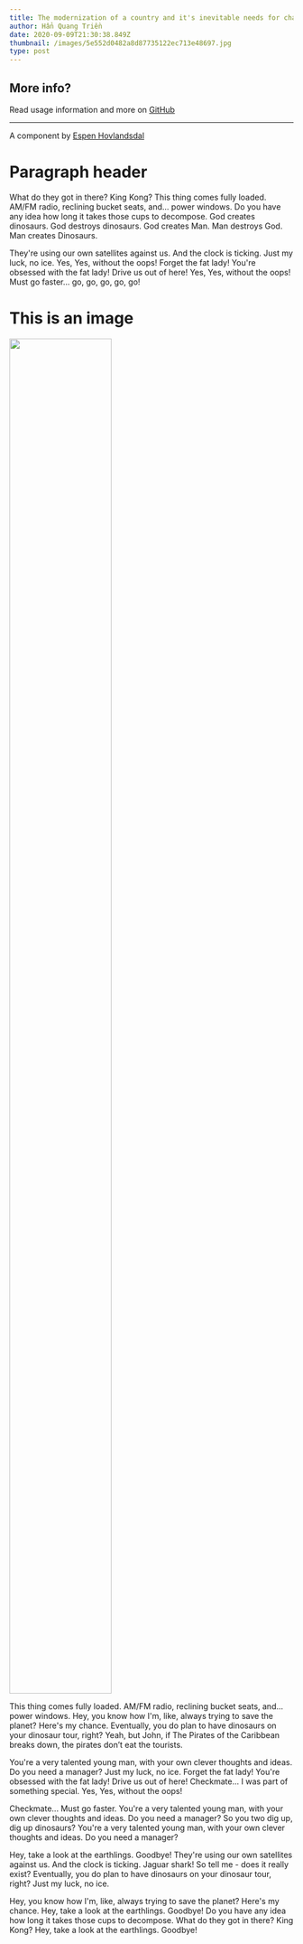 ```yaml
---
title: The modernization of a country and it's inevitable needs for change
author: Hẩn Quang Triền
date: 2020-09-09T21:30:38.849Z
thumbnail: /images/5e552d0482a8d87735122ec713e48697.jpg
type: post
---
```


## More info?

Read usage information and more on [GitHub](//github.com/rexxars/react-markdown)

---

A component by [Espen Hovlandsdal](https://espen.codes/)

# Paragraph header

What do they got in there? King Kong? This thing comes fully loaded. AM/FM radio, reclining bucket seats, and... power windows. Do you have any idea how long it takes those cups to decompose. God creates dinosaurs. God destroys dinosaurs. God creates Man. Man destroys God. Man creates Dinosaurs.

They're using our own satellites against us. And the clock is ticking. Just my luck, no ice. Yes, Yes, without the oops! Forget the fat lady! You're obsessed with the fat lady! Drive us out of here! Yes, Yes, without the oops! Must go faster... go, go, go, go, go!

# This is an image

<img style="height:60vh; width:60%" src="https://images.unsplash.com/photo-1526721940322-10fb6e3ae94a?ixlib=rb-1.2.1&ixid=eyJhcHBfaWQiOjEyMDd9&auto=format&fit=crop&w=1502&q=80">

This thing comes fully loaded. AM/FM radio, reclining bucket seats, and... power windows. Hey, you know how I'm, like, always trying to save the planet? Here's my chance. Eventually, you do plan to have dinosaurs on your dinosaur tour, right? Yeah, but John, if The Pirates of the Caribbean breaks down, the pirates don’t eat the tourists.

You're a very talented young man, with your own clever thoughts and ideas. Do you need a manager? Just my luck, no ice. Forget the fat lady! You're obsessed with the fat lady! Drive us out of here! Checkmate... I was part of something special. Yes, Yes, without the oops!

Checkmate... Must go faster. You're a very talented young man, with your own clever thoughts and ideas. Do you need a manager? So you two dig up, dig up dinosaurs? You're a very talented young man, with your own clever thoughts and ideas. Do you need a manager?

Hey, take a look at the earthlings. Goodbye! They're using our own satellites against us. And the clock is ticking. Jaguar shark! So tell me - does it really exist? Eventually, you do plan to have dinosaurs on your dinosaur tour, right? Just my luck, no ice.

Hey, you know how I'm, like, always trying to save the planet? Here's my chance. Hey, take a look at the earthlings. Goodbye! Do you have any idea how long it takes those cups to decompose. What do they got in there? King Kong? Hey, take a look at the earthlings. Goodbye!
